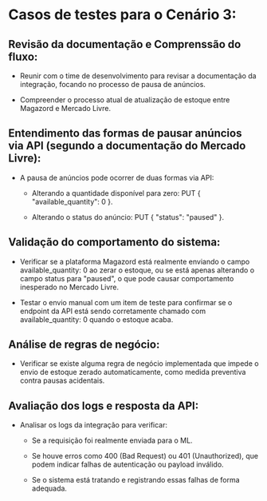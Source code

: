 # Casos de testes para o Cenário 3:

## Revisão da documentação e Comprenssão do fluxo:

- Reunir com o time de desenvolvimento para revisar a documentação da integração, focando no processo de pausa de anúncios.

- Compreender o processo atual de atualização de estoque entre Magazord e Mercado Livre.

## Entendimento das formas de pausar anúncios via API (segundo a documentação do Mercado Livre):

- A pausa de anúncios pode ocorrer de duas formas via API:

    - Alterando a quantidade disponível para zero: PUT { "available_quantity": 0 }.

    - Alterando o status do anúncio: PUT { "status": "paused" }.

## Validação do comportamento do sistema:

- Verificar se a plataforma Magazord está realmente enviando o campo available_quantity: 0 ao zerar o estoque, ou se está apenas alterando o campo status para "paused", o que pode causar comportamento inesperado no Mercado Livre.

- Testar o envio manual com um item de teste para confirmar se o endpoint da API está sendo corretamente chamado com available_quantity: 0 quando o estoque acaba.

## Análise de regras de negócio:

- Verificar se existe alguma regra de negócio implementada que impede o envio de estoque zerado automaticamente, como medida preventiva contra pausas acidentais.

## Avaliação dos logs e resposta da API:

- Analisar os logs da integração para verificar:

    - Se a requisição foi realmente enviada para o ML.

    - Se houve erros como 400 (Bad Request) ou 401 (Unauthorized), que podem indicar falhas de autenticação ou payload inválido.

    - Se o sistema está tratando e registrando essas falhas de forma adequada.